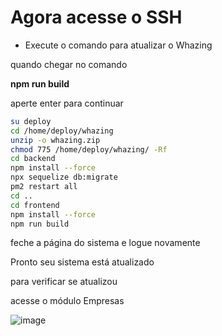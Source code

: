 # Agora acesse o SSH 

- Execute o comando para atualizar o Whazing

quando chegar no comando 

**npm run build**

aperte enter para continuar

```bash
su deploy
cd /home/deploy/whazing
unzip -o whazing.zip
chmod 775 /home/deploy/whazing/ -Rf
cd backend
npm install --force
npx sequelize db:migrate
pm2 restart all
cd ..
cd frontend
npm install --force
npm run build
```

feche a página do sistema e logue novamente


Pronto seu sistema está atualizado


para verificar se atualizou 


acesse o módulo Empresas


![image](https://github.com/user-attachments/assets/b57f6419-6a67-415e-af50-577190e0c6ee)

